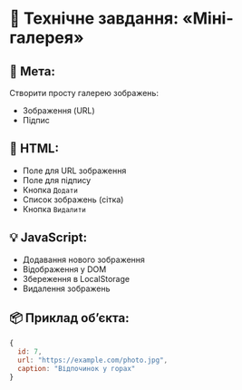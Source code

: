 # 📄 Технічне завдання: «Міні-галерея»

## 🎯 Мета:

Створити просту галерею зображень:

- Зображення (URL)
- Підпис

## 🧱 HTML:

- Поле для URL зображення
- Поле для підпису
- Кнопка `Додати`
- Список зображень (сітка)
- Кнопка `Видалити`

## 💡 JavaScript:

- Додавання нового зображення
- Відображення у DOM
- Збереження в LocalStorage
- Видалення зображень

## 📦 Приклад обʼєкта:

```js
{
  id: 7,
  url: "https://example.com/photo.jpg",
  caption: "Відпочинок у горах"
}
```
